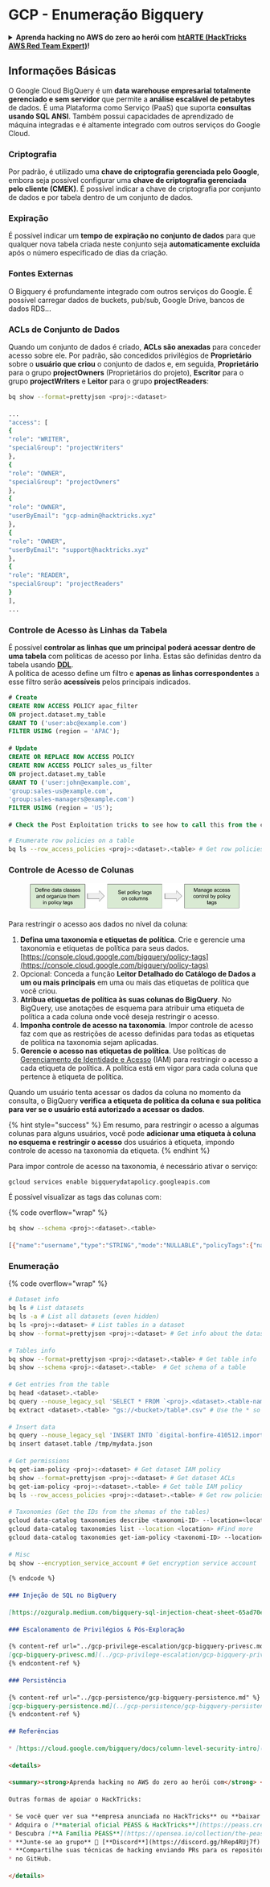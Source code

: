 # GCP - Enumeração Bigquery

<details>

<summary><strong>Aprenda hacking no AWS do zero ao herói com</strong> <a href="https://training.hacktricks.xyz/courses/arte"><strong>htARTE (HackTricks AWS Red Team Expert)</strong></a><strong>!</strong></summary>

Outras formas de apoiar o HackTricks:

* Se você quer ver sua **empresa anunciada no HackTricks** ou **baixar o HackTricks em PDF**, confira os [**PLANOS DE ASSINATURA**](https://github.com/sponsors/carlospolop)!
* Adquira o [**material oficial PEASS & HackTricks**](https://peass.creator-spring.com)
* Descubra [**A Família PEASS**](https://opensea.io/collection/the-peass-family), nossa coleção de [**NFTs exclusivos**](https://opensea.io/collection/the-peass-family)
* **Junte-se ao grupo** 💬 [**Discord**](https://discord.gg/hRep4RUj7f) ou ao grupo [**telegram**](https://t.me/peass) ou **siga-me** no **Twitter** 🐦 [**@carlospolopm**](https://twitter.com/carlospolopm)**.**
* **Compartilhe suas técnicas de hacking enviando PRs para os repositórios** [**HackTricks**](https://github.com/carlospolop/hacktricks) e [**HackTricks Cloud**](https://github.com/carlospolop/hacktricks-cloud)
* no GitHub.

</details>

## Informações Básicas

O Google Cloud BigQuery é um **data warehouse empresarial totalmente gerenciado e sem servidor** que permite a **análise escalável de petabytes** de dados. É uma Plataforma como Serviço (PaaS) que suporta **consultas usando SQL ANSI**. Também possui capacidades de aprendizado de máquina integradas e é altamente integrado com outros serviços do Google Cloud.

### Criptografia

Por padrão, é utilizado uma **chave de criptografia gerenciada pelo Google**, embora seja possível configurar uma **chave de criptografia gerenciada pelo cliente (CMEK)**. É possível indicar a chave de criptografia por conjunto de dados e por tabela dentro de um conjunto de dados.

### Expiração

É possível indicar um **tempo de expiração no conjunto de dados** para que qualquer nova tabela criada neste conjunto seja **automaticamente excluída** após o número especificado de dias da criação.

### Fontes Externas

O Bigquery é profundamente integrado com outros serviços do Google. É possível carregar dados de buckets, pub/sub, Google Drive, bancos de dados RDS...

### ACLs de Conjunto de Dados

Quando um conjunto de dados é criado, **ACLs são anexadas** para conceder acesso sobre ele. Por padrão, são concedidos privilégios de **Proprietário** sobre o **usuário que criou** o conjunto de dados e, em seguida, **Proprietário** para o grupo **projectOwners** (Proprietários do projeto), **Escritor** para o grupo **projectWriters** e **Leitor** para o grupo **projectReaders**:
```bash
bq show --format=prettyjson <proj>:<dataset>

...
"access": [
{
"role": "WRITER",
"specialGroup": "projectWriters"
},
{
"role": "OWNER",
"specialGroup": "projectOwners"
},
{
"role": "OWNER",
"userByEmail": "gcp-admin@hacktricks.xyz"
},
{
"role": "OWNER",
"userByEmail": "support@hacktricks.xyz"
},
{
"role": "READER",
"specialGroup": "projectReaders"
}
],
...
```
### Controle de Acesso às Linhas da Tabela

É possível **controlar as linhas que um principal poderá acessar dentro de uma tabela** com políticas de acesso por linha. Estas são definidas dentro da tabela usando [**DDL**](https://cloud.google.com/bigquery/docs/reference/standard-sql/data-definition-language#create_row_access_policy_statement).\
A política de acesso define um filtro e **apenas as linhas correspondentes** a esse filtro serão **acessíveis** pelos principais indicados.
```sql
# Create
CREATE ROW ACCESS POLICY apac_filter
ON project.dataset.my_table
GRANT TO ('user:abc@example.com')
FILTER USING (region = 'APAC');

# Update
CREATE OR REPLACE ROW ACCESS POLICY
CREATE ROW ACCESS POLICY sales_us_filter
ON project.dataset.my_table
GRANT TO ('user:john@example.com',
'group:sales-us@example.com',
'group:sales-managers@example.com')
FILTER USING (region = 'US');

# Check the Post Exploitation tricks to see how to call this from the cli
```

```bash
# Enumerate row policies on a table
bq ls --row_access_policies <proj>:<dataset>.<table> # Get row policies
```
### Controle de Acesso de Colunas

<figure><img src="../../../.gitbook/assets/image (3) (1).png" alt=""><figcaption></figcaption></figure>

Para restringir o acesso aos dados no nível da coluna:

1. **Defina uma taxonomia e etiquetas de política**. Crie e gerencie uma taxonomia e etiquetas de política para seus dados. [https://console.cloud.google.com/bigquery/policy-tags](https://console.cloud.google.com/bigquery/policy-tags)
2. Opcional: Conceda a função **Leitor Detalhado do Catálogo de Dados a um ou mais principais** em uma ou mais das etiquetas de política que você criou.
3. **Atribua etiquetas de política às suas colunas do BigQuery**. No BigQuery, use anotações de esquema para atribuir uma etiqueta de política a cada coluna onde você deseja restringir o acesso.
4. **Imponha controle de acesso na taxonomia**. Impor controle de acesso faz com que as restrições de acesso definidas para todas as etiquetas de política na taxonomia sejam aplicadas.
5. **Gerencie o acesso nas etiquetas de política**. Use políticas de [Gerenciamento de Identidade e Acesso](https://cloud.google.com/iam) (IAM) para restringir o acesso a cada etiqueta de política. A política está em vigor para cada coluna que pertence à etiqueta de política.

Quando um usuário tenta acessar os dados da coluna no momento da consulta, o BigQuery **verifica a etiqueta de política da coluna e sua política para ver se o usuário está autorizado a acessar os dados**.

{% hint style="success" %}
Em resumo, para restringir o acesso a algumas colunas para alguns usuários, você pode **adicionar uma etiqueta à coluna no esquema e restringir o acesso** dos usuários à etiqueta, impondo controle de acesso na taxonomia da etiqueta.
{% endhint %}

Para impor controle de acesso na taxonomia, é necessário ativar o serviço:
```bash
gcloud services enable bigquerydatapolicy.googleapis.com
```
É possível visualizar as tags das colunas com:

{% code overflow="wrap" %}
```bash
bq show --schema <proj>:<dataset>.<table>

[{"name":"username","type":"STRING","mode":"NULLABLE","policyTags":{"names":["projects/.../locations/us/taxonomies/2030629149897327804/policyTags/7703453142914142277"]},"maxLength":"20"},{"name":"age","type":"INTEGER","mode":"NULLABLE"}]
```
### Enumeração

{% code overflow="wrap" %}
```bash
# Dataset info
bq ls # List datasets
bq ls -a # List all datasets (even hidden)
bq ls <proj>:<dataset> # List tables in a dataset
bq show --format=prettyjson <proj>:<dataset> # Get info about the dataset (like ACLs)

# Tables info
bq show --format=prettyjson <proj>:<dataset>.<table> # Get table info
bq show --schema <proj>:<dataset>.<table>  # Get schema of a table

# Get entries from the table
bq head <dataset>.<table>
bq query --nouse_legacy_sql 'SELECT * FROM `<proj>.<dataset>.<table-name>` LIMIT 1000'
bq extract <dataset>.<table> "gs://<bucket>/table*.csv" # Use the * so it can dump everything in different files

# Insert data
bq query --nouse_legacy_sql 'INSERT INTO `digital-bonfire-410512.importeddataset.tabletest` (rank, refresh_date, dma_name, dma_id, term, week, score) VALUES (22, "2023-12-28", "Baltimore MD", 512, "Ms", "2019-10-13", 62), (22, "2023-12-28", "Baltimore MD", 512, "Ms", "2020-05-24", 67)'
bq insert dataset.table /tmp/mydata.json

# Get permissions
bq get-iam-policy <proj>:<dataset> # Get dataset IAM policy
bq show --format=prettyjson <proj>:<dataset> # Get dataset ACLs
bq get-iam-policy <proj>:<dataset>.<table> # Get table IAM policy
bq ls --row_access_policies <proj>:<dataset>.<table> # Get row policies

# Taxonomies (Get the IDs from the shemas of the tables)
gcloud data-catalog taxonomies describe <taxonomi-ID> --location=<location>
gcloud data-catalog taxonomies list --location <location> #Find more
gcloud data-catalog taxonomies get-iam-policy <taxonomi-ID> --location=<location>

# Misc
bq show --encryption_service_account # Get encryption service account
```
```markdown
{% endcode %}

### Injeção de SQL no BigQuery

[https://ozguralp.medium.com/bigquery-sql-injection-cheat-sheet-65ad70e11eac](https://ozguralp.medium.com/bigquery-sql-injection-cheat-sheet-65ad70e11eac)

### Escalonamento de Privilégios & Pós-Exploração

{% content-ref url="../gcp-privilege-escalation/gcp-bigquery-privesc.md" %}
[gcp-bigquery-privesc.md](../gcp-privilege-escalation/gcp-bigquery-privesc.md)
{% endcontent-ref %}

### Persistência

{% content-ref url="../gcp-persistence/gcp-bigquery-persistence.md" %}
[gcp-bigquery-persistence.md](../gcp-persistence/gcp-bigquery-persistence.md)
{% endcontent-ref %}

## Referências

* [https://cloud.google.com/bigquery/docs/column-level-security-intro](https://cloud.google.com/bigquery/docs/column-level-security-intro)

<details>

<summary><strong>Aprenda hacking no AWS do zero ao herói com</strong> <a href="https://training.hacktricks.xyz/courses/arte"><strong>htARTE (HackTricks AWS Red Team Expert)</strong></a><strong>!</strong></summary>

Outras formas de apoiar o HackTricks:

* Se você quer ver sua **empresa anunciada no HackTricks** ou **baixar o HackTricks em PDF**, confira os [**PLANOS DE ASSINATURA**](https://github.com/sponsors/carlospolop)!
* Adquira o [**material oficial PEASS & HackTricks**](https://peass.creator-spring.com)
* Descubra [**A Família PEASS**](https://opensea.io/collection/the-peass-family), nossa coleção de [**NFTs**](https://opensea.io/collection/the-peass-family) exclusivos
* **Junte-se ao grupo** 💬 [**Discord**](https://discord.gg/hRep4RUj7f) ou ao grupo [**telegram**](https://t.me/peass) ou **siga-me** no **Twitter** 🐦 [**@carlospolopm**](https://twitter.com/carlospolopm)**.**
* **Compartilhe suas técnicas de hacking enviando PRs para os repositórios** [**HackTricks**](https://github.com/carlospolop/hacktricks) e [**HackTricks Cloud**](https://github.com/carlospolop/hacktricks-cloud)
* no GitHub.

</details>
```
